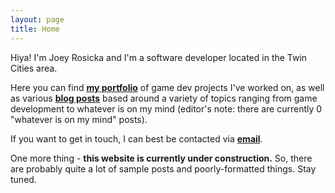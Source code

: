 ```yaml
---
layout: page
title: Home
---
```


Hiya! I'm Joey Rosicka and I'm a software developer located in the Twin Cities area. 

Here you can find [**my portfolio**](https://www.joeyrosicka.com/projects) of game dev projects I've worked on, as well as various [**blog posts**](https://www.joeyrosicka.com/blog) based around a variety of topics ranging from game development to whatever is on my mind (editor's note: there are currently 0 "whatever is on my mind" posts).

If you want to get in touch, I can best be contacted via [**email**](mailto:joseph.erik.rosicka@gmail.com?Subject=Hello,%20Joey!).

One more thing - **this website is currently under construction.** So, there are probably quite a lot of sample posts and poorly-formatted things. Stay tuned. 